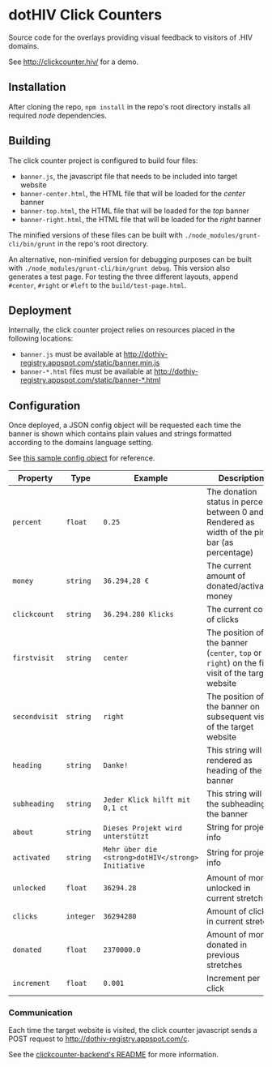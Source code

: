 # dotHIV Click Counters

Source code for the overlays providing visual feedback to visitors of .HIV domains.

See http://clickcounter.hiv/ for a demo.

## Installation

After cloning the repo, `npm install` in the repo's root directory installs all required *node* dependencies.

## Building

The click counter project is configured to build four files:
 - `banner.js`, the javascript file that needs to be included into target website
 - `banner-center.html`, the HTML file that will be loaded for the *center* banner
 - `banner-top.html`, the HTML file that will be loaded for the *top* banner
 - `banner-right.html`, the HTML file that will be loaded for the *right* banner

The minified versions of these files can be built with `./node_modules/grunt-cli/bin/grunt` in the repo's root directory.

An alternative, non-minified version for debugging purposes can be built with `./node_modules/grunt-cli/bin/grunt debug`. This version also generates a test page. For testing the three different layouts, append `#center`, `#right` or `#left` to the `build/test-page.html`.

## Deployment

Internally, the click counter project relies on resources placed in the following locations:
 - `banner.js` must be available at http://dothiv-registry.appspot.com/static/banner.min.js
 - `banner-*.html` files must be available at http://dothiv-registry.appspot.com/static/banner-*.html

## Configuration

Once deployed, a JSON config object will be requested each time the banner is shown which contains plain values and strings formatted according to the domains language setting.

See [this sample config object](src/demo.json) for reference.

<table>
<thead>
<tr>
<th>Property</th>
<th>Type</th>
<th>Example</th>
<th>Description</th>
</tr>
</thead>
<tbody>
<tr><td><code>percent</code></td><td><code>float</code></td><td><code>0.25</code></td><td>The donation status in percent between 0 and 1. Rendered as width of the pink bar (as percentage)</td></tr>
<tr><td><code>money</code></td><td><code>string</code></td><td><code>36.294,28 &euro;</code></td><td>The current amount of donated/activated money</td></tr>
<tr><td><code>clickcount</code></td><td><code>string</code></td><td><code>36.294.280 Klicks</code></td><td>The current count of clicks</td></tr>
<tr><td><code>firstvisit</code></td><td><code>string</code></td><td><code>center</code></td><td>The position of the banner (<code>center</code>, <code>top</code> or <code>right</code>) on the first visit of the target website</td></tr>
<tr><td><code>secondvisit</code></td><td><code>string</code></td><td><code>right</code></td><td>The position of the banner on subsequent visits of the target website</td></tr>
<tr><td><code>heading</code></td><td><code>string</code></td><td><code>Danke!</code></td><td>This string will be rendered as heading of the banner</td></tr>
<tr><td><code>subheading</code></td><td><code>string</code></td><td><code>Jeder Klick hilft mit 0,1 ct</code></td><td>This string will be the subheading of the banner</td></tr>
<tr><td><code>about</code></td><td><code>string</code></td><td><code>Dieses Projekt wird unterstützt</code></td><td>String for project info</td></tr>
<tr><td><code>activated</code></td><td><code>string</code></td><td><code>Mehr über die &lt;strong&gt;dotHIV&lt;/strong&gt; Initiative</code></td><td>String for project info</td></tr>
<tr><td><code>unlocked</code></td><td><code>float</code></td><td><code>36294.28</code></td><td>Amount of money unlocked in current stretch</td></tr>
<tr><td><code>clicks</code></td><td><code>integer</code></td><td><code>36294280</code></td><td>Amount of clicks in current stretch</td></tr>
<tr><td><code>donated</code></td><td><code>float</code></td><td><code>2370000.0</code></td><td>Amount of money donated in previous stretches</td></tr>
<tr><td><code>increment</code></td><td><code>float</code></td><td><code>0.001</code></td><td>Increment per click</td></tr>
</tbody>
</table>

### Communication

Each time the target website is visited, the click counter javascript sends a POST request to http://dothiv-registry.appspot.com/c.

See the [clickcounter-backend's README](https://github.com/dothiv/clickcounter-backend/blob/master/README.md ) for more information.
